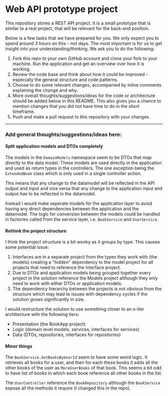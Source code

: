 # Web API prototype project
This repository stores a REST API project. It is a small prototype that is similar to a real project, that will be relevant for the back-end position.

Below is a few tasks that we have prepared for you. We only expect you to spend around 3 hours on this – not days. The most important is for us to get insight into your understanding/thinking. We ask you to do the following:

1. Fork this repo to your own GitHub account and clone your fork to your machine. Run the application and get an overview over how it is working.
2. Review the code base and think about how it could be improved – especially the general structure and code patterns.
3. Choose to do some relevant changes, accompanied by inline comments explaining the change and why.
4. More overall thoughts/suggestions/ideas for the code or architecture should be added below in this README. This also gives you a chance to mention changes that you did not have time to do in the short timeframe.
5. Push and make a pull request to this repository with your changes.

----

### Add general thoughts/suggestions/ideas here:

#### Split application models and DTOs completely
The models in the `DomainModels` namespace seem to be DTOs that map directly to the data model. These models are used directly in the application and used as return types in the controllers. The one exception being the `ExtendedBook` class which is only used in a single controller action. 

This means that any change to the datamodel will be reflected in the API output and input and vice versa that any change to the application input and output _has_ to be reflected in the datamodel.

Instead I would make seperate models for the application layer to avoid having any direct dependencies between the application and the datamodel. The logic for conversion between the models could be handled in factories called from the service layer, i.e. `BookService` and `UserService`.

#### Rethink the project structure
I think the project structure is a bit wonky as it groups by type. This causes some potential issue:
1. Interfaces are in a separate project from the types they work with (the models) creating a "hidden" dependency to the model project for all projects that need to reference the Interface project.
2. Due to DTOs and application models being grouped together every project in the solution reference the Models project although they only need to work with either DTOs or application models.
3. The dependency hierarchy between the projects is not obvious from the structure which may lead to issues with dependency cycles if the solution grows significantly in size.

I would restructure the solution to use something closer to an n-tier architecture with the following tiers:
- Presentation (the BookApp project)
- Logic (domain level models, services, interfaces for services)
- Data (DTOs, repositories, interfaces for repositories)

#### Minor things
The `BookService.GetBooksByUserId` seem to have some weird logic. It retrieves all books for a user, and then for each these books it adds all the other books of the user as `MoreUserBooks` of that book. This seems a bit odd to have list of books in which each book reference all other books in the list.

The `UserController` reference the `BookRepository` although the `BookService` expose all the methods it require (I changed this in the repo).

